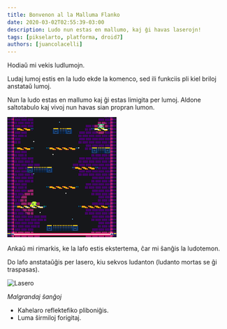 ```yaml
---
title: Bonvenon al la Malluma Flanko
date: 2020-03-02T02:55:39-03:00
description: Ludo nun estas en mallumo, kaj ĝi havas laserojn!
tags: [pikselarto, platforma, droid7]
authors: [juancolacelli]
---
```


Hodiaŭ mi vekis ludlumojn.

Ludaj lumoj estis en la ludo ekde la komenco, sed ili funkciis pli kiel briloj anstataŭ lumoj.

Nun la ludo estas en mallumo kaj ĝi estas limigita per lumoj. Aldone saltotabulo kaj vivoj nun havas sian propran lumon.

![Malluma reĝimo](dark_mode.png)

Ankaŭ mi rimarkis, ke la lafo estis ekstertema, ĉar mi ŝanĝis la ludotemon.

Do lafo anstataŭĝis per lasero, kiu sekvos ludanton (ludanto mortas se ĝi traspasas).

![Lasero](laser.gif)

*Malgrandaj ŝanĝoj*
- Kahelaro reflektefiko pliboniĝis.
- Luma ŝirmiloj forigitaj.
